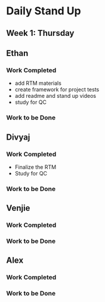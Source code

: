 # Daily Stand Up
## Week 1: Thursday

## Ethan

### Work Completed

- add RTM materials
- create framework for project tests
- add readme and stand up videos
- study for QC

### Work to be Done


## Divyaj

### Work Completed

- Finalize the RTM
- Study for QC

### Work to be Done


## Venjie

### Work Completed

### Work to be Done

## Alex

### Work Completed

### Work to be Done
